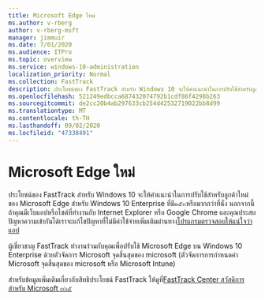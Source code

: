 ```yaml
---
title: Microsoft Edge ใหม่
ms.author: v-rberg
author: v-rberg-msft
manager: jimmuir
ms.date: 7/01/2020
ms.audience: ITPro
ms.topic: overview
ms.service: windows-10-administration
localization_priority: Normal
ms.collection: FastTrack
description: ประโยชน์ของ FastTrack สำหรับ Windows 10 จะให้คำแนะนำในการปรับใช้สำหรับลูกค้าใหม่ของ Microsoft Edge สำหรับ Windows 10 Enterprise ที่มี๑๕๐หรือมากกว่าที่นั่ง
ms.openlocfilehash: 521249edbcca687432074792b1cdf86f4298b263
ms.sourcegitcommit: de2cc20b4ab297633cb254d42532719022bb8d99
ms.translationtype: MT
ms.contentlocale: th-TH
ms.lasthandoff: 09/02/2020
ms.locfileid: "47338491"
---
```

# <a name="the-new-microsoft-edge"></a>Microsoft Edge ใหม่

ประโยชน์ของ FastTrack สำหรับ Windows 10 จะให้คำแนะนำในการปรับใช้สำหรับลูกค้าใหม่ของ Microsoft Edge สำหรับ Windows 10 Enterprise ที่มี๑๕๐หรือมากกว่าที่นั่ง นอกจากนี้ถ้าคุณมีเว็บแอปหรือไซต์ที่ทำงานกับ Internet Explorer หรือ Google Chrome และคุณประสบปัญหาความเข้ากันได้เราจะแก้ไขปัญหาที่ไม่มีค่าใช้จ่ายเพิ่มเติมผ่านทาง[โปรแกรมตรวจสอบให้แน่ใจว่าแอป](Win-10-app-assure.md)

ผู้เชี่ยวชาญ FastTrack ทำงานร่วมกับคุณเพื่อปรับใช้ Microsoft Edge บน Windows 10 Enterprise ด้วยตัวจัดการ Microsoft จุดสิ้นสุดของ microsoft (ตัวจัดการการกำหนดค่า Microsoft จุดสิ้นสุดของ microsoft หรือ Microsoft Intune)

สำหรับข้อมูลเพิ่มเติมเกี่ยวกับสิทธิประโยชน์ FastTrack ให้ดูที่[FastTrack Center สวัสดิการสำหรับ Microsoft ๓๖๕](introduction.md)
